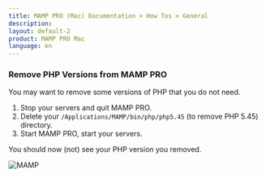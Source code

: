 ```yaml
---
title: MAMP PRO (Mac) Documentation > How Tos > General
description: 
layout: default-2
product: MAMP PRO Mac
language: en
---
```


### Remove PHP Versions from MAMP PRO

You may want to remove some versions of PHP that you do not need.

1. Stop your servers and quit MAMP PRO.
2. Delete your `/Applications/MAMP/bin/php/php5.45` (to remove PHP 5.45) directory.
3. Start MAMP PRO, start your servers.

You should now (not) see your PHP version you removed.

![MAMP](/en/MAMP-PRO-Mac/How-Tos/General/RemovePHP.png) 




